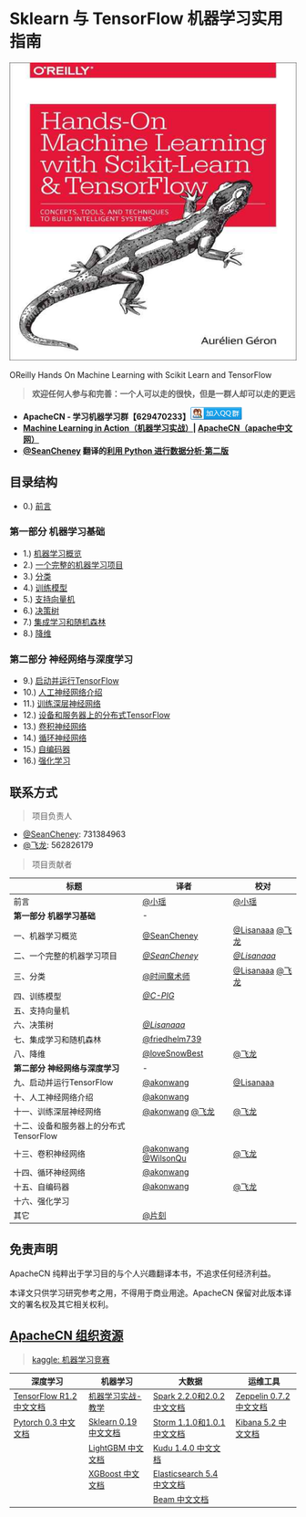 # Sklearn 与 TensorFlow 机器学习实用指南

![](cover.jpg)

OReilly Hands On Machine Learning with Scikit Learn and TensorFlow

> **欢迎任何人参与和完善：一个人可以走的很快，但是一群人却可以走的更远**

* **ApacheCN - 学习机器学习群【629470233】**[![](images/MainPage/ApacheCN-group.png)](http://shang.qq.com/wpa/qunwpa?idkey=30e5f1123a79867570f665aa3a483ca404b1c3f77737bc01ec520ed5f078ddef)
* **[Machine Learning in Action（机器学习实战）](https://github.com/apachecn/MachineLearning)| [ApacheCN（apache中文网）](http://www.apachecn.org/)**
* **[@SeanCheney](https://www.jianshu.com/u/130f76596b02) 翻译的[利用 Python 进行数据分析·第二版](https://www.jianshu.com/p/04d180d90a3f)**

## 目录结构

* 0.) [前言](/docs/0.前言.md)

### 第一部分 机器学习基础

* 1.) [机器学习概览](/docs/1.机器学习概览.md)
* 2.) [一个完整的机器学习项目](/docs/2.一个完整的机器学习项目.md)
* 3.) [分类](/docs/3.分类.md)
* 4.) [训练模型](/docs/4.训练模型.md)
* 5.) [支持向量机](/docs/5.支持向量机.md)
* 6.) [决策树](/docs/6.决策树.md)
* 7.) [集成学习和随机森林](/docs/7.集成学习和随机森林.md)
* 8.) [降维](/docs/8.降维.md)

### 第二部分 神经网络与深度学习

* 9.) [启动并运行TensorFlow](/docs/9.启动并运行TensorFlow.md)
* 10.) [人工神经网络介绍](/docs/10.人工神经网络介绍.md)
* 11.) [训练深层神经网络](/docs/11.训练深层神经网络.md)
* 12.) [设备和服务器上的分布式TensorFlow](/docs/12.设备和服务器上的分布式TensorFlow.md)
* 13.) [卷积神经网络](/docs/13.卷积神经网络.md)
* 14.) [循环神经网络](/docs/14.循环神经网络.md)
* 15.) [自编码器](/docs/15.自编码器.md)
* 16.) [强化学习](/docs/16.强化学习.md)

## 联系方式

> 项目负责人

* [@SeanCheney](https://www.jianshu.com/u/130f76596b02): 731384963
* [@飞龙](https://github.com/wizardforcel): 562826179

> 项目贡献者

| 标题 | 译者 | 校对 |
| --- | --- | --- |
| 前言 | [@小瑶](https://github.com/chenyyx) | [@小瑶](https://github.com/chenyyx) |
| **第一部分 机器学习基础** | - |
| 一、机器学习概览 | [@SeanCheney](https://www.jianshu.com/u/130f76596b02) | [@Lisanaaa](https://github.com/Lisanaaa) [@飞龙](https://github.com/wizardforcel) |
| 二、一个完整的机器学习项目 | [*@SeanCheney*](https://www.jianshu.com/u/130f76596b02) | [*@Lisanaaa*](https://github.com/Lisanaaa) |
| 三、分类 | [@时间魔术师](https://github.com/hewind1992) | [@Lisanaaa](https://github.com/Lisanaaa) [@飞龙](https://github.com/wizardforcel) |
| 四、训练模型 | [*@C-PIG*](https://github.com/C-PIG) |
| 五、支持向量机 | |
| 六、决策树 | [*@Lisanaaa*](https://github.com/Lisanaaa) |
| 七、集成学习和随机森林 | [@friedhelm739](https://github.com/friedhelm739) |
| 八、降维 | [@loveSnowBest](https://github.com/zehuichen123) | [@飞龙](https://github.com/wizardforcel) |
| **第二部分 神经网络与深度学习** | - |
| 九、启动并运行TensorFlow | [@akonwang](https://github.com/wangxupeng) | [@Lisanaaa](https://github.com/Lisanaaa) |
| 十、人工神经网络介绍 | [@akonwang](https://github.com/wangxupeng) |
| 十一、训练深层神经网络 | [@akonwang](https://github.com/wangxupeng) [@飞龙](https://github.com/wizardforcel) | [@飞龙](https://github.com/wizardforcel) |
| 十二、设备和服务器上的分布式TensorFlow | |
| 十三、卷积神经网络 | [@akonwang](https://github.com/wangxupeng) [@WilsonQu](https://github.com/WilsonQu) | [@飞龙](https://github.com/wizardforcel) |
| 十四、循环神经网络 | [@akonwang](https://github.com/wangxupeng) |
| 十五、自编码器 | [@akonwang](https://github.com/wangxupeng) | [@飞龙](https://github.com/wizardforcel) |
| 十六、强化学习 | |
| 其它 | [@片刻](https://github.com/jiangzhonglian) |

## 免责声明

ApacheCN 纯粹出于学习目的与个人兴趣翻译本书，不追求任何经济利益。

本译文只供学习研究参考之用，不得用于商业用途。ApacheCN 保留对此版本译文的署名权及其它相关权利。

## [ApacheCN 组织资源](http://www.apachecn.org/)

> [kaggle: 机器学习竞赛](https://github.com/apachecn/kaggle)

| 深度学习 | 机器学习  | 大数据 | 运维工具 |
| --- | --- | --- | --- |
| [TensorFlow R1.2 中文文档](http://cwiki.apachecn.org/pages/viewpage.action?pageId=10030122) | [机器学习实战-教学](https://github.com/apachecn/MachineLearning) | [Spark 2.2.0和2.0.2 中文文档](http://spark.apachecn.org/) | [Zeppelin 0.7.2 中文文档](http://cwiki.apachecn.org/pages/viewpage.action?pageId=10030467) |
| [Pytorch 0.3 中文文档](http://pytorch.apachecn.org) | [Sklearn 0.19 中文文档](http://sklearn.apachecn.org/) | [Storm 1.1.0和1.0.1 中文文档](http://storm.apachecn.org/) | [Kibana 5.2 中文文档](http://cwiki.apachecn.org/pages/viewpage.action?pageId=8159377) |
|  | [LightGBM 中文文档](http://lightgbm.apachecn.org/cn/latest) | [Kudu 1.4.0 中文文档](http://cwiki.apachecn.org/pages/viewpage.action?pageId=10813594) |  |
|  | [XGBoost 中文文档](http://xgboost.apachecn.org/cn/latest)  | [Elasticsearch 5.4 中文文档](http://cwiki.apachecn.org/pages/viewpage.action?pageId=4260364) |
|  |  | [Beam 中文文档](http://beam.apachecn.org/) |
